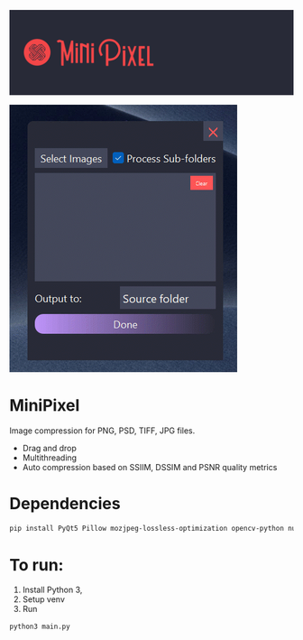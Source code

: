 ![Alt text](MiniPixel_banner.jpg)

![Alt text](MiniPixelDemo.gif)

# MiniPixel

Image compression for PNG, PSD, TIFF, JPG files.

- Drag and drop
- Multithreading
- Auto compression based on SSIIM, DSSIM and PSNR quality metrics

# Dependencies
```bash
pip install PyQt5 Pillow mozjpeg-lossless-optimization opencv-python numpy psd-tools
```

# To run:
1. Install Python 3,
2. Setup venv
3. Run 

```bash
python3 main.py
```